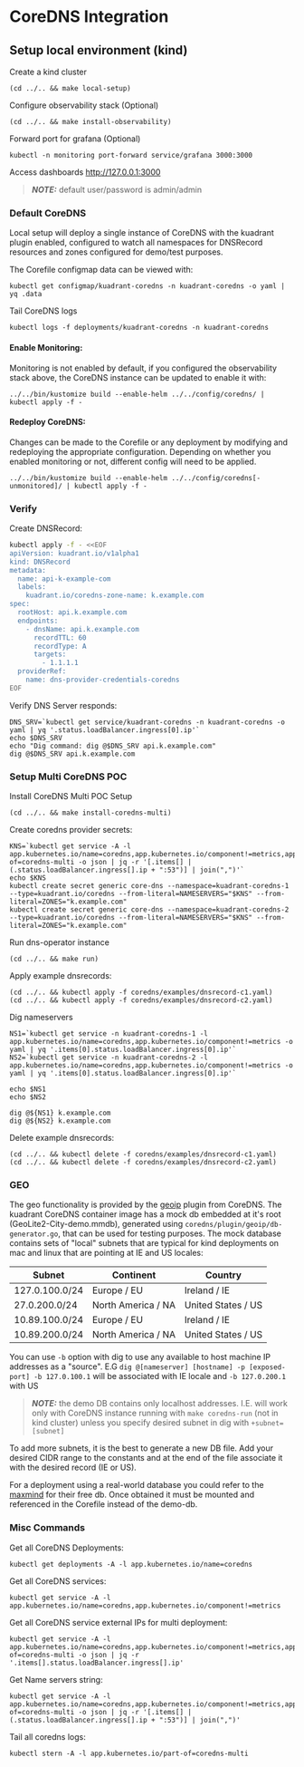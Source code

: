 # CoreDNS Integration

## Setup local environment (kind)

Create a kind cluster
```shell
(cd ../.. && make local-setup)
```

Configure observability stack (Optional)
```shell
(cd ../.. && make install-observability)
```

Forward port for grafana (Optional)
```shell
kubectl -n monitoring port-forward service/grafana 3000:3000
```
Access dashboards http://127.0.0.1:3000

> **_NOTE:_** default user/password is admin/admin

### Default CoreDNS

Local setup will deploy a single instance of CoreDNS with the kuadrant plugin enabled, configured to watch all  namespaces for DNSRecord resources and zones configured for demo/test purposes.

The Corefile configmap data can be viewed with:
```shell
kubectl get configmap/kuadrant-coredns -n kuadrant-coredns -o yaml | yq .data
```

Tail CoreDNS logs
```shell
kubectl logs -f deployments/kuadrant-coredns -n kuadrant-coredns
```

#### Enable Monitoring:

Monitoring is not enabled by default, if you configured the observability stack above, the CoreDNS instance can be  updated to enable it with:
```shell
../../bin/kustomize build --enable-helm ../../config/coredns/ | kubectl apply -f -
```

#### Redeploy CoreDNS:

Changes can be made to the Corefile or any deployment by modifying and redeploying the appropriate configuration. 
Depending on whether you enabled monitoring or not, different config will need to be applied.
```shell
../../bin/kustomize build --enable-helm ../../config/coredns[-unmonitored]/ | kubectl apply -f -
```

### Verify

Create DNSRecord:
```bash
kubectl apply -f - <<EOF
apiVersion: kuadrant.io/v1alpha1
kind: DNSRecord
metadata:
  name: api-k-example-com
  labels:
    kuadrant.io/coredns-zone-name: k.example.com
spec:
  rootHost: api.k.example.com
  endpoints:
    - dnsName: api.k.example.com
      recordTTL: 60
      recordType: A
      targets:
        - 1.1.1.1
  providerRef:
    name: dns-provider-credentials-coredns
EOF
````

Verify DNS Server responds:
```shell
DNS_SRV=`kubectl get service/kuadrant-coredns -n kuadrant-coredns -o yaml | yq '.status.loadBalancer.ingress[0].ip'`
echo $DNS_SRV
echo "Dig command: dig @$DNS_SRV api.k.example.com"
dig @$DNS_SRV api.k.example.com
```

### Setup Multi CoreDNS POC

Install CoreDNS Multi POC Setup
```shell
(cd ../.. && make install-coredns-multi)
```

Create coredns provider secrets:
```shell
KNS=`kubectl get service -A -l app.kubernetes.io/name=coredns,app.kubernetes.io/component!=metrics,app.kubernetes.io/part-of=coredns-multi -o json | jq -r '[.items[] | (.status.loadBalancer.ingress[].ip + ":53")] | join(",")'`
echo $KNS
kubectl create secret generic core-dns --namespace=kuadrant-coredns-1 --type=kuadrant.io/coredns --from-literal=NAMESERVERS="$KNS" --from-literal=ZONES="k.example.com"
kubectl create secret generic core-dns --namespace=kuadrant-coredns-2 --type=kuadrant.io/coredns --from-literal=NAMESERVERS="$KNS" --from-literal=ZONES="k.example.com"
```

Run dns-operator instance
```shell
(cd ../.. && make run)
```

Apply example dnsrecords:
```shell
(cd ../.. && kubectl apply -f coredns/examples/dnsrecord-c1.yaml)
(cd ../.. && kubectl apply -f coredns/examples/dnsrecord-c2.yaml)
```

Dig nameservers
```shell
NS1=`kubectl get service -n kuadrant-coredns-1 -l app.kubernetes.io/name=coredns,app.kubernetes.io/component!=metrics -o yaml | yq '.items[0].status.loadBalancer.ingress[0].ip'`
NS2=`kubectl get service -n kuadrant-coredns-2 -l app.kubernetes.io/name=coredns,app.kubernetes.io/component!=metrics -o yaml | yq '.items[0].status.loadBalancer.ingress[0].ip'`

echo $NS1
echo $NS2

dig @${NS1} k.example.com
dig @${NS2} k.example.com
```

Delete example dnsrecords:
```shell
(cd ../.. && kubectl delete -f coredns/examples/dnsrecord-c1.yaml)
(cd ../.. && kubectl delete -f coredns/examples/dnsrecord-c2.yaml)
```

### GEO
The geo functionality is provided by the [geoip](https://coredns.io/plugins/geoip/) plugin from CoreDNS. 
The kuadrant CoreDNS container image has a mock db embedded at it's root (GeoLite2-City-demo.mmdb), generated using `coredns/plugin/geoip/db-generator.go`, that can be used for testing purposes.
The mock database contains sets of "local" subnets that are typical for kind deployments on mac and linux that are pointing at IE and US locales:

| Subnet           | Continent          | Country            |
|------------------|--------------------|--------------------|
| 127.0.100.0/24 	 | Europe / EU        | Ireland / IE       |
| 27.0.200.0/24  	 | North America / NA | United States / US |
| 10.89.100.0/24 	 | Europe / EU        | Ireland / IE       |
| 10.89.200.0/24 	 | North America / NA | United States / US |

You can use `-b` option with dig to use any available to host machine IP addresses as a "source". E.G `dig @[nameserver] [hostname] -p [exposed-port] -b 127.0.100.1` will be associated with IE locale and `-b 127.0.200.1` with US

> **_NOTE:_** the demo DB contains only localhost addresses. I.E. will work only with CoreDNS instance running with `make coredns-run` (not in kind cluster) unless you specify desired subnet in dig with `+subnet=[subnet]`

To add more subnets, it is the best to generate a new DB file. Add your desired CIDR range to the constants and at the end of the file associate it with the desired record (IE or US). 

For a deployment using a real-world database you could refer to the [maxmind](https://dev.maxmind.com/geoip/) for their free db. Once obtained it must be mounted and referenced in the Corefile instead of the demo-db.

### Misc Commands

Get all CoreDNS Deployments:
```shell
kubectl get deployments -A -l app.kubernetes.io/name=coredns
```

Get all CoreDNS services:
```shell
kubectl get service -A -l app.kubernetes.io/name=coredns,app.kubernetes.io/component!=metrics
```

Get all CoreDNS service external IPs for multi deployment:
```shell
kubectl get service -A -l app.kubernetes.io/name=coredns,app.kubernetes.io/component!=metrics,app.kubernetes.io/part-of=coredns-multi -o json | jq -r '.items[].status.loadBalancer.ingress[].ip'
```

Get Name servers string:
```shell
kubectl get service -A -l app.kubernetes.io/name=coredns,app.kubernetes.io/component!=metrics,app.kubernetes.io/part-of=coredns-multi -o json | jq -r '[.items[] | (.status.loadBalancer.ingress[].ip + ":53")] | join(",")'
```

Tail all coredns logs:
```shell
kubectl stern -A -l app.kubernetes.io/part-of=coredns-multi
```
